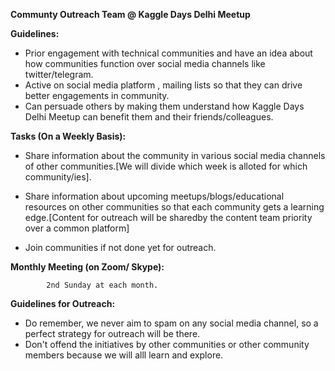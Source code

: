 

**Communty Outreach Team @ Kaggle Days Delhi Meetup**

**Guidelines:**

- Prior engagement with technical communities and have an idea about how communities function over social media channels like twitter/telegram.
- Active on social media platform , mailing lists so that they can drive better engagements in community.
- Can persuade others by making them understand how Kaggle Days Delhi Meetup can benefit them and their friends/colleagues.

**Tasks (On a Weekly Basis):**

- Share information about the community in various social media channels of other communities.[We will divide which week is alloted for which community/ies].

- Share information about upcoming meetups/blogs/educational resources on other communities so that each community gets a learning edge.[Content for outreach will be sharedby the content team priority over a common platform]

- Join communities if not done yet for outreach.

**Monthly Meeting (on Zoom/ Skype):**

            2nd Sunday at each month.

**Guidelines for Outreach:**

- Do remember, we never aim to spam on any social media channel, so a perfect strategy for outreach will be there.
- Don't offend the initiatives by other communities or other community members because we will alll learn and explore.
